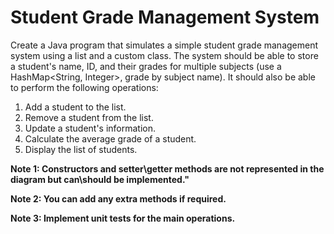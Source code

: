 # Student Grade Management System

Create a Java program that simulates a simple student grade management system using a list and a custom class. 
The system should be able to store a student's name, ID, and their grades for multiple subjects 
(use a HashMap<String, Integer>, grade by subject name). 
It should also be able to perform the following operations:

1. Add a student to the list.
2. Remove a student from the list.
3. Update a student's information.
4. Calculate the average grade of a student.
5. Display the list of students.

**Note 1: Constructors and setter\getter methods are not represented in the diagram but can\should be implemented."**

**Note 2: You can add any extra methods if required.**

**Note 3: Implement unit tests for the main operations.**
